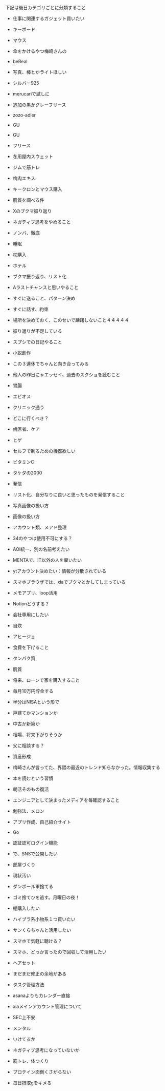 下記は後日カテゴリごとに分類すること
- 仕事に関連するガジェット買いたい

- キーボード
- マウス
- 傘をかけるやつ梅崎さんの

  

- beReal
- 写真、棒とかライトほしい

  

- シルバー925

- merucariで試しに

  

- 追加の黒かグレーフリース

- zozo-adler
- GU

  

- GU

- フリース
- 冬用屋内スウェット

  

- ジムで筋トレ
- 梅肉エキス
- キークロンとマウス購入
- 肌質を調べる件

- Xのブクマ振り返り

- ネガティブ思考をやめること
- ノンバ、徹底

  

- 睡眠

- 枕購入

- ホテル

- ブクマ振り返り、リスト化

  

- Aラストチャンスと思いやること

- すぐに送ること、パターン決め
- すぐに話す、約束
- 場所を決めておく、このせいで躊躇しないこと４４４４４

  

- 振り返りが不足している

- スプシでの日記やること

- 小説創作

- この３連休でちゃんと向き合ってみる
- 他人の昨日にゃエッセイ、過去のスクショを読むこと

  

- 胃腸

- エビオス
- クリニック通う

- どこに行くべき？

- 歯医者、ケア
- ヒゲ

- セルフで剃るための機器欲しい

- ビタミンC

- タケダの2000

- 発信

- リスト化、自分なりに良いと思ったものを発信すること
- 写真画像の扱い方

  

- 画像の扱い方

  

- アカウント類、メアド整理

- 34のやつは使用不可にする？
- AOI統一、別の名前考えたい

  

- MENTAで、IT以外の人を雇いたい

  

- ytアカウント決めたい：情報が分散されている

- スマホブラウザでは、xiaでブクマとかしてしまっている

- メモアプリ、loop活用

- Notionどうする？

- 会社専用にしたい

  

- 自炊

- アヒージョ
- 食費を下げること
- タンパク質
- 肌質

  

- 将来、ローンで家を購入すること

- 毎月10万円貯金する

- 半分はNISAという形で

- 戸建てかマンションか
- 中古か新築か
- 相場、将来下がりそうか
- 父に相談する？

  

- 資産形成

- 梅崎さんが言ってた、界隈の最近のトレンド知らなかった。情報収集する

- 本を読むという習慣
- 朝活そのもの復活

- エンジニアとして決まったメディアを毎確認すること

- 勉強法、メロン

  

- アプリ作成、自己紹介サイト

- Go
- 認証認可ログイン機能
- で、SNSで公開したい

  

- 部屋づくり

- 現状汚い
- ダンボール軍捨てる

- ゴミ捨てひを逃す。月曜日の夜！

- 棚購入したい

  

- ハイブラ系小物系１つ買いたい
- サンくらちゃんと活用したい

- スマホで気軽に聴ける？

- スマホ、どっか言ったので回収して活用したい
- ヘアセット

- まだまだ修正の余地がある

  

- タスク管理方法

- asanaよりもカレンダー直接

- xiaメインアカウント管理について

- SEC上不安

- メンタル

- いけてるか
- ネガティブ思考になっていないか

- 筋トレ、体つくり

- プロテイン面倒くさがらない

- 毎日摂取gをキメる